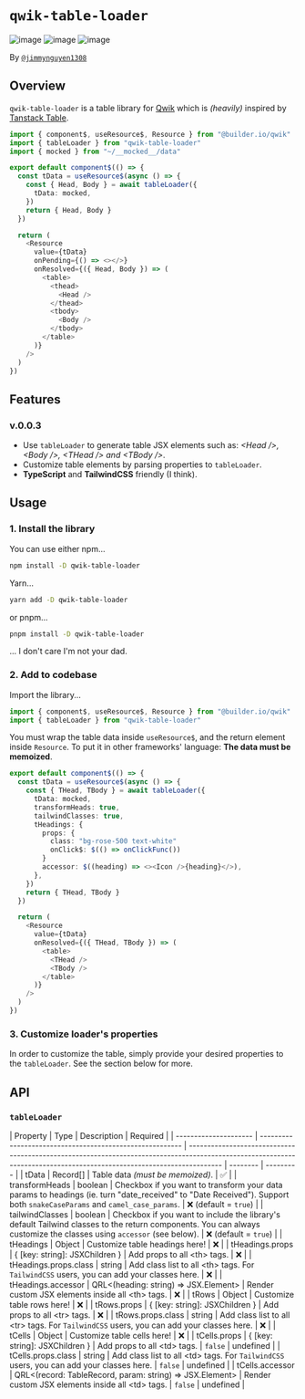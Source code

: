 # `qwik-table-loader`

![image](https://img.shields.io/badge/Qwik-E10098?style=for-the-badge&logo=lightning&logoColor=white) ![image](https://img.shields.io/badge/TypeScript-007ACC?style=for-the-badge&logo=typescript&logoColor=white) ![image](https://img.shields.io/badge/Tailwind_CSS-38B2AC?style=for-the-badge&logo=tailwind-css&logoColor=white)

By [`@jimmynguyen1308`](https://github.com/jimmynguyen1308)

## Overview

`qwik-table-loader` is a table library for [Qwik](https://qwik.builder.io/) which is _(heavily)_ inspired by [Tanstack Table](https://tanstack.com/table/).

```typescript
import { component$, useResource$, Resource } from "@builder.io/qwik"
import { tableLoader } from "qwik-table-loader"
import { mocked } from "~/__mocked__/data"

export default component$(() => {
  const tData = useResource$(async () => {
    const { Head, Body } = await tableLoader({
      tData: mocked,
    })
    return { Head, Body }
  })

  return (
    <Resource
      value={tData}
      onPending={() => <></>}
      onResolved={({ Head, Body }) => (
        <table>
          <thead>
            <Head />
          </thead>
          <tbody>
            <Body />
          </tbody>
        </table>
      )}
    />
  )
})
```

## Features

### v.0.0.3

- Use `tableLoader` to generate table JSX elements such as: _&lt;Head /&gt;, &lt;Body /&gt;, &lt;THead /&gt; and &lt;TBody /&gt;_.
- Customize table elements by parsing properties to `tableLoader`.
- **TypeScript** and **TailwindCSS** friendly (I think).

## Usage

### 1. Install the library

You can use either npm...

```bash
npm install -D qwik-table-loader
```

Yarn...

```bash
yarn add -D qwik-table-loader
```

or pnpm...

```bash
pnpm install -D qwik-table-loader
```

... I don't care I'm not your dad.

### 2. Add to codebase

Import the library...

```typescript
import { component$, useResource$, Resource } from "@builder.io/qwik"
import { tableLoader } from "qwik-table-loader"
```

You must wrap the table data inside `useResource$`, and the return element inside `Resource`. To put it in other frameworks' language: **The data must be memoized**.

```typescript
export default component$(() => {
  const tData = useResource$(async () => {
    const { THead, TBody } = await tableLoader({
      tData: mocked,
      transformHeads: true,
      tailwindClasses: true,
      tHeadings: {
        props: {
          class: "bg-rose-500 text-white"
          onClick$: $(() => onClickFunc())
        }
        accessor: $((heading) => <><Icon />{heading}</>),
      },
    })
    return { THead, TBody }
  })

  return (
    <Resource
      value={tData}
      onResolved={({ THead, TBody }) => (
        <table>
          <THead />
          <TBody />
        </table>
      )}
    />
  )
})
```

### 3. Customize loader's properties

In order to customize the table, simply provide your desired properties to the `tableLoader`. See the section below for more.

## API

### `tableLoader`

| Property              | Type                                                     | Description                                                                                                                                                           | Required |
| --------------------- | -------------------------------------------------------- | --------------------------------------------------------------------------------------------------------------------------------------------------------------------- | -------- | --------- |
| tData                 | Record[]                                                 | Table data _(must be memoized)_.                                                                                                                                      | ✅   |
| transformHeads        | boolean                                                  | Checkbox if you want to transform your data params to headings (ie. turn "date_received" to "Date Received"). Support both `snakeCaseParams` and `camel_case_params`. | ❌ (default = `true`)  | 
| tailwindClasses       | boolean                                                  | Checkbox if you want to include the library's default Tailwind classes to the return components. You can always customize the classes using `accessor` (see below).   | ❌ (default = `true`)   |
| tHeadings             | Object                                                   | Customize table headings here!                                                                                                                                        |  ❌  |
| tHeadings.props       | { [key: string]: JSXChildren }                           | Add props to all &lt;th&gt; tags.                                                                                                                                     |  ❌  |
| tHeadings.props.class | string                                                   | Add class list to all &lt;th&gt; tags. For `TailwindCSS` users, you can add your classes here.                                                                       |  ❌  |
| tHeadings.accessor    | QRL<(heading: string) => JSX.Element>                    | Render custom JSX elements inside all &lt;th&gt; tags.                                                                                                                |  ❌  |
| tRows                 | Object                                                   | Customize table rows here!                                                                                                                                            |  ❌  |
| tRows.props           | { [key: string]: JSXChildren }                           | Add props to all &lt;tr&gt; tags.                                                                                                                                    |  ❌  |
| tRows.props.class     | string                                                   | Add class list to all &lt;tr&gt; tags. For `TailwindCSS` users, you can add your classes here.                                                                        |  ❌  |
| tCells                | Object                                                   | Customize table cells here!                                                                                                                                           |  ❌  |
| tCells.props          | { [key: string]: JSXChildren }                           | Add props to all &lt;td&gt; tags.                                                                                                                                     | `false`  | undefined |
| tCells.props.class    | string                                                   | Add class list to all &lt;td&gt; tags. For `TailwindCSS` users, you can add your classes here.                                                                        | `false`  | undefined |
| tCells.accessor       | QRL<(record: TableRecord, param: string) => JSX.Element> | Render custom JSX elements inside all &lt;td&gt; tags.                                                                                                                | `false`  | undefined |

